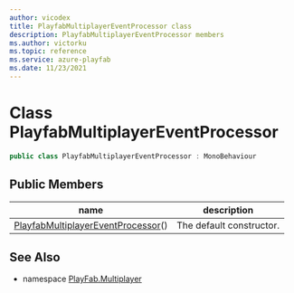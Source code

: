 ```yaml
---
author: vicodex
title: PlayfabMultiplayerEventProcessor class
description: PlayfabMultiplayerEventProcessor members
ms.author: victorku
ms.topic: reference
ms.service: azure-playfab
ms.date: 11/23/2021
---
```


# Class PlayfabMultiplayerEventProcessor

```csharp
public class PlayfabMultiplayerEventProcessor : MonoBehaviour
```

## Public Members

| name | description |
| --- | --- |
| [PlayfabMultiplayerEventProcessor](PlayfabMultiplayerEventProcessor/PlayfabMultiplayerEventProcessor.md)() | The default constructor. |

## See Also

* namespace [PlayFab.Multiplayer](../PlayFabMultiplayerSDK.md)
